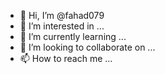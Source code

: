 - 👋 Hi, I’m @fahad079
- 👀 I’m interested in ...
- 🌱 I’m currently learning ...
- 💞️ I’m looking to collaborate on ...
- 📫 How to reach me ...

<!---
fahad079/fahad079 is a ✨ special ✨ repository because its `README.md` (this file) appears on your GitHub profile.
You can click the Preview link to take a look at your changes.
--->

